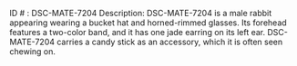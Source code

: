 ID # : DSC-MATE-7204
Description: DSC-MATE-7204 is a male rabbit appearing wearing a bucket hat and horned-rimmed glasses. Its forehead features a two-color band, and it has one jade earring on its left ear. DSC-MATE-7204 carries a candy stick as an accessory, which it is often seen chewing on.